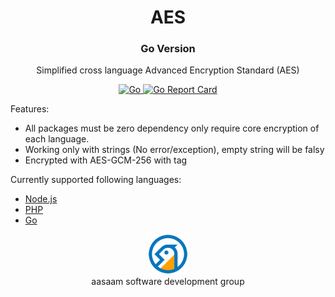 <div align="center">
  <h1>
    AES
  </h1>
  <h3>
    Go Version
  </h3>
  <p>
    Simplified cross language Advanced Encryption Standard (AES)
  </p>
  <p>
    <a href="https://github.com/aasaam/aes-go/actions/workflows/go.yml" target="_blank">
      <img src="https://github.com/aasaam/aes-go/actions/workflows/go.yml/badge.svg" alt="Go" />
    </a>
    <a href="https://goreportcard.com/report/github.com/aasaam/aes-go">
      <img alt="Go Report Card" src="https://goreportcard.com/badge/github.com/aasaam/aes-go">
    </a>
  </p>
</div>

Features:

- All packages must be zero dependency only require core encryption of each language.
- Working only with strings (No error/exception), empty string will be falsy
- Encrypted with AES-GCM-256 with tag

Currently supported following languages:

- [Node.js](https://github.com/aasaam/aes-nodejs)
- [PHP](https://github.com/aasaam/aes-php)
- [Go](https://github.com/aasaam/aes-go)

<div>
  <p align="center">
    <a href="https://aasaam.com" title="aasaam software development group">
      <img alt="aasaam software development group" width="64" src="https://raw.githubusercontent.com/aasaam/information/master/logo/aasaam.svg">
    </a>
    <br />
    aasaam software development group
  </p>
</div>
